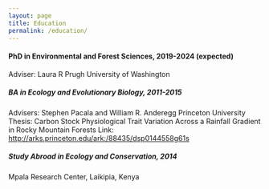 ```yaml
---
layout: page
title: Education
permalink: /education/
---
```



#### PhD in Environmental and Forest Sciences, 2019-2024 (expected)
Adviser: Laura R Prugh
University of Washington

##### BA in Ecology and Evolutionary Biology, 2011-2015
Advisers: Stephen Pacala and William R. Anderegg
Princeton University
Thesis: Carbon Stock Physiological Trait Variation Across a Rainfall Gradient in Rocky Mountain Forests 
Link: http://arks.princeton.edu/ark:/88435/dsp0144558g61s  

##### Study Abroad in Ecology and Conservation, 2014
Mpala Research Center, Laikipia, Kenya 